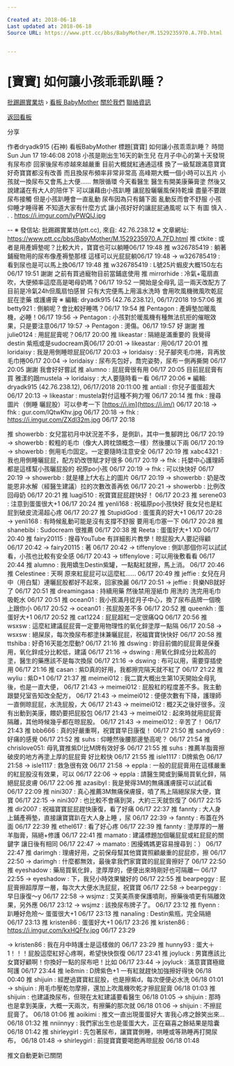 ```yaml
---

Created at: 2018-06-18
Last updated at: 2018-06-18
Source URL: https://www.ptt.cc/bbs/BabyMother/M.1529235970.A.7FD.html


---
```


# [寶寶] 如何讓小孩乖乖趴睡？


[批踢踢實業坊](https://www.ptt.cc/bbs/) › [看板 BabyMother](https://www.ptt.cc/bbs/BabyMother/index.html) [關於我們](https://www.ptt.cc/about.html) [聯絡資訊](https://www.ptt.cc/contact.html)

[返回看板](https://www.ptt.cc/bbs/BabyMother/index.html)

分享

作者dryadk915 (石神)
看板BabyMother
標題\[寶寶\] 如何讓小孩乖乖趴睡？
時間Sun Jun 17 19:46:08 2018
小孩是剛出生16天的新生兒 在月子中心的第十天發現有尿布疹 回家後尿布疹越來越嚴重 目前大概就紅通通這樣 換了一級幫跟滿意寶寶 好奇寶寶都沒有改善 而且換尿布頻率非常非常高 高峰期大概一個小時可以五片 小孩就一換尿布又會馬上大便…… 無限循環 今天看醫生 醫生有開美康藥膏塗 然後又說建議在有大人的陪伴下 可以讓藉由小孩趴睡 讓屁股曬曬風保持乾燥 盡量不要跟尿布接觸 但是小孩趴睡會一直亂動 尿布因為只有鋪下面 亂動反而會不舒服 小孩仰睡才睡得著 不知道大家有什麼方式 讓小孩好好的讓屁屁通風呢 以下 有圖 慎入 . . . <https://i.imgur.com/lyPWQlJ.jpg>

\-- ※ 發信站: 批踢踢實業坊(ptt.cc), 來自: 42.76.238.12 ※ 文章網址: <https://www.ptt.cc/bbs/BabyMother/M.1529235970.A.7FD.html>
推 ctkite : 或者是用產媷墊呢？比較大片，寶寶也可以躺睡06/17 19:48
推 w326785419 : 躺著鋪寵物用的尿布像產褥墊那樣 這樣可以光屁屁躺06/17 19:48
→ w326785419 : 看到尿也是可以馬上換06/17 19:48
推 w326785419 : L號25片蝦皮大概150左右06/17 19:51
謝謝 之前有買過寵物目前當鋪底使用
推 mirrorhide : 冷氣+電扇直吹，大便頻率這麼高是喝母奶嗎？06/17 19:52
一開始是全母乳 這一兩天改配方了 目前是冷氣24h但風扇怕感冒 只有大完便馬上用溫水洗時 會用吹風機微風吹乾屁屁在塗藥 或護膚膏 ※ 編輯: dryadk915 (42.76.238.12), 06/17/2018 19:57:06
推 betty921 : 側躺呢？會比較好睡嗎？06/17 19:54
推 Pentagon : 產媷墊加暖風機，必睡！06/17 19:56
→ Pentagon : 小孩對於暖風機有種無法抗拒的催眠效果，只是要注意06/17 19:57
→ Pentagon : 燙傷。06/17 19:57
好 謝謝
推 julie0124 : 用屁屁膏呢？06/17 20:00
推 likeastar : 隔絕是滿重要的 我覺得destin 紫瓶或是sudocream真06/17 20:01
→ likeastar : 用06/17 20:01
推 loridaisy : 我是用側睡晾屁屁06/17 20:03
→ loridaisy : 兒子腳夾毛巾捲，背再放毛巾捲06/17 20:04
→ loridaisy : 尿布先包好，喬完姿勢，尿布ㄧ側再撕開 06/17 20:05
謝謝 我會好好嘗試
推 alumno : 屁屁膏很有用 06/17 20:05
目前屁屁膏有買 雅漾的跟mustela
→ loridaisy : 大人要隨時看ㄧ看 06/17 20:06
※ 編輯: dryadk915 (42.76.238.12), 06/17/2018 20:11:00
推 antiall : 你兒子蛋蛋超大 06/17 20:13
→ likeastar : mustela對付這種不夠力喔 06/17 20:14
推 fhk : 搜尋圖片（側睡 曬屁股）可以參考一下 [https://i.im](https://i.im/) 06/17 20:18
→ fhk : gur.com/lQtwKhv.jpg 06/17 20:18
→ fhk : <https://i.imgur.com/ZXdl32m.jpg> 06/17 20:18

推 showerbb : 女兒當初月中狀況差不多，是側趴，其中一隻腳跨比 06/17 20:19
→ showerbb : 較粗的毛巾（像大人跨枕頭概念一樣）然後腰以下兩 06/17 20:19
→ showerbb : 側用毛巾固定。一定要隨時注意安全 06/17 20:19
推 xabc4321 : 我也用側睡曬屁屁，配方奶改啓賦才好很多 06/17 20:19
→ fhk : 托嬰中心護理師都是這樣幫小孩曬屁股的 祝原po小孩 06/17 20:19
→ fhk : 可以快快好 06/17 20:19
→ showerbb : 就是樓上f大右上的圖片 06/17 20:19
→ showerbb : 奶是改能恩非水解（經醫生建議）拉的次數改善再依 06/17 20:21
→ showerbb : 比例改回母奶 06/17 20:21
推 luagi510 : 祝寶寶屁屁趕快好！ 06/17 20:23
推 serene03 : 注意到蛋蛋很大+1 06/17 20:24
推 yenli168 : 祝福原po小孩快好 我女兒也是紅屁到破皮流湯超心疼 06/17 20:27
推 StupidGod : 蛋蛋真的好大+1 06/17 20:28
→ yenli168 : 有時候亂動可能是沒有支撐不舒服 要用毛巾塞一下 06/17 20:28
推 shanebibi : Sudocream 很推薦 06/17 20:38
推 Reeta : 蛋蛋好大+1 XD 06/17 20:40
推 fairy20115 : 搜尋YouTube 有詳細影片教學！晾屁股大人要記得顧 06/17 20:42
→ fairy20115 : 著 06/17 20:42
→ tiffenylove : 側趴那個你可以試試看，小孩也比較有安全感 06/17 20:43
→ tiffenylove : 可以用後敷看看 06/17 20:44
推 alumno : 我用嬌生Destin紫罐，一點點紅就擦，馬上消。 06/17 20:46
推 Celestinee : 天啊 原來紅屁屁可以這麼紅...... 06/17 20:49
推 jeffie : 女兒在月中（用白幫）連曬屁股都好不起來，回家換麗 06/17 20:51
→ jeffie : 貝樂NB就好了 06/17 20:51
推 dreamingasa : 持續用藥 然後禁用溼紙巾 用洗的 洗完用毛巾吸乾水 06/17 20:51
推 ocean01 : 我小孩滿月從月子中心，換了尿布品牌一個晚上跟你小 06/17 20:52
→ ocean01 : 孩屁股差不多 06/17 20:52
推 queenkh : 蛋蛋好大+1 06/17 20:52
推 cat1224 : 屁屁超紅一定很痛QQ 06/17 20:56
推 wsxsw : 這麼紅建議屁屁膏一定要用物理性的氧化鋅塗厚一點隔 06/17 20:58
→ wsxsw : 絕屎尿，每次換尿布都塗抹兼曬屁屁，祝福寶寶快快好 06/17 20:58
推 ttshiba : 好奇16天能怎麼動? 06/17 21:16
推 dswing : 妳目前備的屁屁膏是保養用，氧化鋅成分比較低，建議 06/17 21:16
→ dswing : 用氧化鋅成分比較高的塗，醫生的藥應該不是每次換尿 06/17 21:16
→ dswing : 布可以用，需要穿插使用 06/17 21:16
推 casan : 紫D真的好用，我都擦完隔天就不紅了 06/17 21:22
推 wyliu : 紫D+1 06/17 21:37
推 meimei012 : 我二寶大概出生第10天開始全母乳後，也是一直大便， 06/17 21:43
→ meimei012 : 屁股紅的程度差不多。我主動跟嬰兒室告知改全配方， 06/17 21:43
→ meimei012 : 便便次數有下降，護理師一直側晾屁屁，水洗屁股，大 06/17 21:43
→ meimei012 : 概2天之後好很多。沒有出動到美康，餵奶要把屁股包 06/17 21:43
→ meimei012 : 起來時就用屁屁膏隔離，其他時候幾乎都在晾屁股。 06/17 21:43
→ meimei012 : 辛苦了！ 06/17 21:43
推 bbb666 : 真的好嚴重啊，祝寶寶早日康復！ 06/17 21:50
推 sandy69 : 好痛的感覺 06/17 21:52
推 suhs : 仰睡然後腰那邊墊高呢？ 06/17 21:54
推 chrislove051: 母乳寶推紫D!比M牌有效好多 06/17 21:55
推 suhs : 推薦羊脂膏擦破皮的地方再塗上厚的屁屁膏 好比較快 06/17 21:55
推 isle1117 : D牌紫色 06/17 21:58
→ isle1117 : 救急很有效 06/17 21:58
→ eppla : 一般的屁屁膏用在這樣嚴重的紅屁股沒有效果，可以 06/17 22:06
→ eppla : 請醫生開或到藥局買氧化鋅，隔絕屁屁皮膚 06/17 22:06
推 azasibyl : 我是覺得3M的無痛護膚膜可以試試看 06/17 22:09
推 nini307 : 真心推薦3M無痛保膚膜，噴了馬上隔絕尿尿大便，寶寶 06/17 22:15
→ nini307 : 也比較不會痛到哭，大約三天就恢復了 06/17 22:15
推 dir2007 : 祝福寶寶屁屁趕快康復，看了好痛 06/17 22:37
推 fannty : 大人身上鋪產褥墊，直接讓寶寶趴在大人身上睡 ，尿 06/17 22:39
→ fannty : 布蓋在外面 06/17 22:39
推 ethel617 : 看了好心疼 06/17 22:39
推 fannty : 塗厚厚的一層羊脂膏，隔絕+修護 06/17 22:41
推 mamato : 建議標題加個曬屁屁或紅屁屁的關鍵字 讓日後有相同 06/17 22:47
→ mamato : 困擾媽媽更容易搜尋到：） 06/17 22:47
推 darimgh : 理膚好用，之前保母幫其他寶寶照顧嚴重的屁屁疹，擦 06/17 22:50
→ darimgh : 什麼都無效，最後拿我們家寶寶的屁屁膏擦好了 06/17 22:50
推 eyeshadow : 藥局買氧化鋅，塗厚厚的，便便出來時剛好也可隔離一 06/17 22:55
→ eyeshadow : 下，我兒小時效果蠻好的 06/17 22:55
推 bearpeggy : 屁屁膏擦超厚厚一層，每次大大便水洗屁屁，祝寶寶 06/17 22:58
→ bearpeggy : 早日康復～y 06/17 22:58
→ wsjmz : 艾芙美燕麥保護噴劑，擦藥後噴更有隔離效果，另外應 06/17 23:12
→ wsjmz : 該換尿布牌子了。 06/17 23:12
推 flyenn : 趴睡好危險～ 蛋蛋很大+1 06/17 23:13
推 nanaling : Destin紫瓶，完全隔絕 06/17 23:13
推 kristen86 : 蛋蛋好大+1 06/17 23:26
推 kristen86 : <https://i.imgur.com/kxHQFfv.jpg> 06/17 23:29

→ kristen86 : 我在月中時護士是這樣做的 06/17 23:29
推 hunny93 : 蛋大＋1！！！屁股這麼紅好心疼啊，希望快快恢復 06/17 23:41
推 joyluck : 男寶應該比女寶好顧啊！你換好一點的尿布吧！比如 06/17 23:44
→ joyluck : 滿意寶寶極緻呵護 06/17 23:44
推 le8min : D牌紫色+1 一有紅就趕快加強擦好得快 06/18 00:40
推 shijuin : 經歷過寶寶紅屁股，也是擦紫d，每次便便必水洗 06/18 01:01
→ shijuin : 用毛巾壓乾勿摩擦，還加上吹風機吹乾才擦屁屁膏 06/18 01:03
推 shijuin : 也建議換尿布，但現在太紅建議要看醫生 06/18 01:05
→ shijuin : 那時也是拿到美康，大概一天兩次，有擦藥的那次就 06/18 01:06
→ shijuin : 不擦屁屁膏了。 06/18 01:06
推 aoikimi : 推文一直出現蛋蛋好大 害我心疼之餘笑出來... 06/18 01:32
推 nniinnyy : 我們家出生也是蛋蛋大大，正在竊喜之餘結果是陰囊 06/18 01:42
推 shirleygirl : 先包著尿布，讓寶寶側睡，哄睡或等熟睡再打開尿布， 06/18 01:48
→ shirleygirl : 前提寶寶要喝飽再晾屁股 06/18 01:48

推文自動更新已關閉

